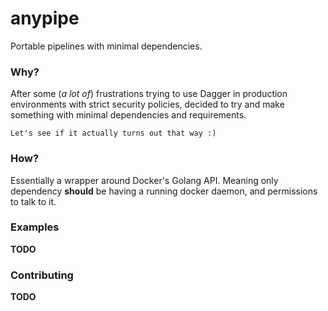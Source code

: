 # anypipe

Portable pipelines with minimal dependencies.

### Why?
After some (*a lot of*) frustrations trying to use Dagger in production environments with strict security policies, decided to try and make something with minimal dependencies and requirements.

`Let's see if it actually turns out that way :)`

### How?
Essentially a wrapper around Docker's Golang API. Meaning only dependency **should** be having a running docker daemon, and permissions to talk to it.

### Examples
**TODO**

### Contributing
**TODO**
